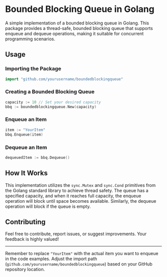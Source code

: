 # Bounded Blocking Queue in Golang

A simple implementation of a bounded blocking queue in Golang. This package provides a thread-safe, bounded blocking queue that supports enqueue and dequeue operations, making it suitable for concurrent programming scenarios.

## Usage

### Importing the Package

```go
import "github.com/yourusername/boundedblockingqueue"
```

### Creating a Bounded Blocking Queue

```go
capacity := 10 // Set your desired capacity
bbq := boundedblockingqueue.New(capacity)
```

### Enqueue an Item

```go
item := "YourItem"
bbq.Enqueue(item)
```

### Dequeue an Item

```go
dequeuedItem := bbq.Dequeue()
```

## How It Works

This implementation utilizes the `sync.Mutex` and `sync.Cond` primitives from the Golang standard library to achieve thread safety. The queue has a specified capacity, and when it reaches full capacity, the enqueue operation will block until space becomes available. Similarly, the dequeue operation will block if the queue is empty.

## Contributing

Feel free to contribute, report issues, or suggest improvements. Your feedback is highly valued!

---

Remember to replace `"YourItem"` with the actual item you want to enqueue in the code examples. Adjust the import path (`github.com/yourusername/boundedblockingqueue`) based on your GitHub repository location.